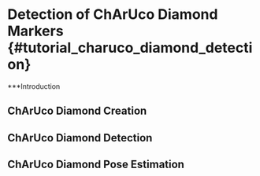 Detection of ChArUco Diamond Markers {#tutorial_charuco_diamond_detection}
==============================

***Introduction

ChArUco Diamond Creation
------


ChArUco Diamond Detection
------


ChArUco Diamond Pose Estimation
------